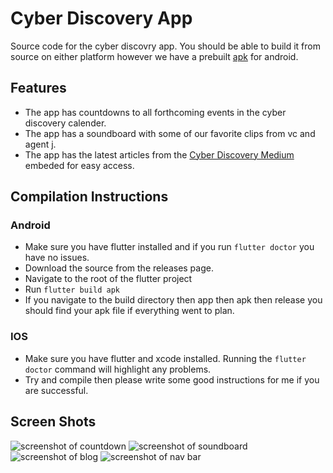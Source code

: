 # Cyber Discovery App

Source code for the cyber discovry app.  You should be able to build it from source on either platform however we have a prebuilt [apk](https://github.com/CyberDiscovery/Cyber-Discovery-App/releases/tag/0.2) for android.

## Features

* The app has countdowns to all forthcoming events in the cyber discovery calender.
* The app has a soundboard with some of our favorite clips from vc and agent j.
* The app has the latest articles from the [Cyber Discovery Medium](https://medium.com/cyber-discovery) embeded for easy access.

## Compilation Instructions

### Android
* Make sure you have flutter installed and if you run `flutter doctor` you have no issues.
* Download the source from the releases page. 
* Navigate to the root of the flutter project
* Run `flutter build apk`
* If you navigate to the build directory then app then apk then release you should find your apk file if everything went to plan. 
### IOS
* Make sure you have flutter and xcode installed. Running the `flutter doctor` command will highlight any problems. 
* Try and compile then please write some good instructions for me if you are successful. 

## Screen Shots

![screenshot of countdown](https://cdn.discordapp.com/attachments/409860647170342919/457574918700400661/device-2018-06-16-165902.png)
![screenshot of soundboard](https://cdn.discordapp.com/attachments/409860647170342919/457575256534548481/device-2018-06-16-170038.png)
![screenshot of blog](https://cdn.discordapp.com/attachments/411573884597436416/458663730075664424/device-2018-06-19-170456.png)
![screenshot of nav bar](https://cdn.discordapp.com/attachments/411573884597436416/458663746483519493/device-2018-06-19-170531.png)
